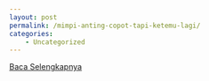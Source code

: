 ```yaml
---
layout: post
permalink: /mimpi-anting-copot-tapi-ketemu-lagi/
categories:
    - Uncategorized
---
```


[Baca Selengkapnya](/10)